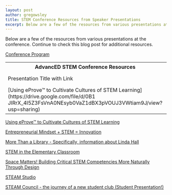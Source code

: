 ```yaml
---
layout: post
author: gregowsley
title: STEM Conference Resources from Speaker Presentations
excerpt: Below are a few of the resources from various presentations at the conference.
---
```


Below are a few of the resources from various presentations at the conference. Continue to check this blog post for additional resources.

[Conference Program](https://drive.google.com/file/d/1k5eINr__jliu_PQcP3SD5iv4aOpVErxq/view?usp=sharing)

<table>
  <th>AdvancED STEM Conference Resources</th>
  <tr>
    <td>Presentation Title with Link</td><td>
    <td>Organization Website</td>
  </tr>
  <tr>
    <td>[Using eProve™ to Cultivate Cultures of STEM Learning](https://drive.google.com/file/d/0B1 JIRrX_4I5Z3FsVnA0NEsyb0VaZ1dBX3pVOUJ3VWtiam9J/view?usp=sharing)</td>
    <td>AdvancED STEM Certification</td>
  </tr>
</table>
     
[Using eProve™ to Cultivate Cultures of STEM Learning](https://drive.google.com/file/d/0B1-JIRrX_4I5Z3FsVnA0NEsyb0VaZ1dBX3pVOUJ3VWtiam9J/view?usp=sharing)

[Entrepreneurial Mindset + STEM = Innovation](https://drive.google.com/open?id=0B1-JIRrX_4I5ZHBHRnlTa3o4MnNFdHc0djhHZWZmTlE3Zk5B)

[More Than a Library - Specifically, information about Linda Hall](https://drive.google.com/open?id=1bJeveK8yE_th7jCytlQBinvlLIBt0T59)

[STEM in the Elementary Classroom](https://drive.google.com/open?id=0B1-JIRrX_4I5MkF0MHhJWnpjcjQwVTFIYUV2QzRWdmZVTGww)

[Space Matters! Building Critical STEM Competencies More Naturally Through Design](https://drive.google.com/open?id=1hLbXblJKZ_9sP6OZcTokRZVW1ImMOphz)

[STEAM Studio](https://drive.google.com/open?id=1jyzDkauY1q4Uyj2o3G3HX76uPM8xyxXz)

[STEAM Council - the journey of a new student club (Student Presentation!)](https://drive.google.com/file/d/1PZVtGkvwmoMkgycOXuQ4cPXxt5eVjUWA/view?usp=sharing)

